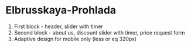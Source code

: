 # Elbrusskaya-Prohlada

1) First block - header, slider with timer
2) Second block - about us, discount slider with timer, price request form
3) Adaptive design for mobile only (less or eq 320px)
